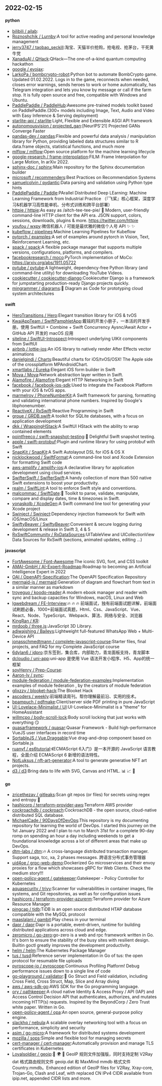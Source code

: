 ## 2022-02-15

#### python
* [bilibili / ailab](https://github.com/bilibili/ailab):
* [Roznoshchik / Lurnby](https://github.com/Roznoshchik/Lurnby):A tool for active reading and personal knowledge management
* [jerry3747 / taobao_seckill](https://github.com/jerry3747/taobao_seckill):淘宝、天猫半价抢购，抢电视、抢茅台，干死黄牛党
* [XanaduAI / QHack](https://github.com/XanaduAI/QHack):QHack—The one-of-a-kind quantum computing hackathon
* [google / evojax](https://github.com/google/evojax):
* [LarkoPa / bombcrypto-robot](https://github.com/LarkoPa/bombcrypto-robot):Python bot to automate BombCrypto game. Updated 01.02.2022. Logs in to the game, reconnects when needed, closes error warnings, sends heroes to work or home automatically, has Telegram integration and lets you know by message or call if the farm stop. It is fully open source and free, compatible with Windows and Ubuntu.
* [PaddlePaddle / PaddleHub](https://github.com/PaddlePaddle/PaddleHub):Awesome pre-trained models toolkit based on PaddlePaddle.(300+ models including Image, Text, Audio and Video with Easy Inference & Serving deployment)
* [starlite-api / starlite](https://github.com/starlite-api/starlite):Light, Flexible and Extensible ASGI API framework
* [autonomousvision / projected_gan](https://github.com/autonomousvision/projected_gan):[NeurIPS'21] Projected GANs Converge Faster
* [pandas-dev / pandas](https://github.com/pandas-dev/pandas):Flexible and powerful data analysis / manipulation library for Python, providing labeled data structures similar to R data.frame objects, statistical functions, and much more
* [mlflow / mlflow](https://github.com/mlflow/mlflow):Open source platform for the machine learning lifecycle
* [google-research / frame-interpolation](https://github.com/google-research/frame-interpolation):FILM: Frame Interpolation for Large Motion, In arXiv 2022.
* [sphinx-doc / sphinx](https://github.com/sphinx-doc/sphinx):Main repository for the Sphinx documentation builder
* [microsoft / recommenders](https://github.com/microsoft/recommenders):Best Practices on Recommendation Systems
* [samuelcolvin / pydantic](https://github.com/samuelcolvin/pydantic):Data parsing and validation using Python type hints
* [PaddlePaddle / Paddle](https://github.com/PaddlePaddle/Paddle):PArallel Distributed Deep LEarning: Machine Learning Framework from Industrial Practice （『飞桨』核心框架，深度学习&机器学习高性能单机、分布式训练和跨平台部署）
* [httpie / httpie](https://github.com/httpie/httpie):As easy as /aitch-tee-tee-pie/
🥧
Modern, user-friendly command-line HTTP client for the API era. JSON support, colors, sessions, downloads, plugins & more. https://twitter.com/httpie
* [youfou / wxpy](https://github.com/youfou/wxpy):微信机器人 / 可能是最优雅的微信个人号 API
✨
✨
* [kubeflow / pipelines](https://github.com/kubeflow/pipelines):Machine Learning Pipelines for Kubeflow
* [pytorch / examples](https://github.com/pytorch/examples):A set of examples around pytorch in Vision, Text, Reinforcement Learning, etc.
* [spack / spack](https://github.com/spack/spack):A flexible package manager that supports multiple versions, configurations, platforms, and compilers.
* [facebookresearch / moco](https://github.com/facebookresearch/moco):PyTorch implementation of MoCo: https://arxiv.org/abs/1911.05722
* [pytube / pytube](https://github.com/pytube/pytube):A lightweight, dependency-free Python library (and command-line utility) for downloading YouTube Videos.
* [cookiecutter / cookiecutter-django](https://github.com/cookiecutter/cookiecutter-django):Cookiecutter Django is a framework for jumpstarting production-ready Django projects quickly.
* [mingrammer / diagrams](https://github.com/mingrammer/diagrams):🎨
Diagram as Code for prototyping cloud system architectures

#### swift
* [HeroTransitions / Hero](https://github.com/HeroTransitions/Hero):Elegant transition library for iOS & tvOS
* [KwaiAppTeam / SwiftPamphletApp](https://github.com/KwaiAppTeam/SwiftPamphletApp):戴铭的开发小册子，一本活的开发手册。使用 SwiftUI + Combine + Swift Concurrency Aysnc/Await Actor + GitHub API 开发的 macOS 应用
* [siteline / SwiftUI-Introspect](https://github.com/siteline/SwiftUI-Introspect):Introspect underlying UIKit components from SwiftUI
* [airbnb / lottie-ios](https://github.com/airbnb/lottie-ios):An iOS library to natively render After Effects vector animations
* [danielgindi / Charts](https://github.com/danielgindi/Charts):Beautiful charts for iOS/tvOS/OSX! The Apple side of the crossplatform MPAndroidChart.
* [xmartlabs / Eureka](https://github.com/xmartlabs/Eureka):Elegant iOS form builder in Swift
* [Moya / Moya](https://github.com/Moya/Moya):Network abstraction layer written in Swift.
* [Alamofire / Alamofire](https://github.com/Alamofire/Alamofire):Elegant HTTP Networking in Swift
* [facebook / facebook-ios-sdk](https://github.com/facebook/facebook-ios-sdk):Used to integrate the Facebook Platform with your iOS & tvOS apps.
* [marmelroy / PhoneNumberKit](https://github.com/marmelroy/PhoneNumberKit):A Swift framework for parsing, formatting and validating international phone numbers. Inspired by Google's libphonenumber.
* [ReactiveX / RxSwift](https://github.com/ReactiveX/RxSwift):Reactive Programming in Swift
* [groue / GRDB.swift](https://github.com/groue/GRDB.swift):A toolkit for SQLite databases, with a focus on application development
* [dkk / WrappingHStack](https://github.com/dkk/WrappingHStack):A SwiftUI HStack with the ability to wrap contained elements
* [pointfreeco / swift-snapshot-testing](https://github.com/pointfreeco/swift-snapshot-testing):📸
Delightful Swift snapshot testing.
* [apple / swift-protobuf](https://github.com/apple/swift-protobuf):Plugin and runtime library for using protobuf with Swift
* [SnapKit / SnapKit](https://github.com/SnapKit/SnapKit):A Swift Autolayout DSL for iOS & OS X
* [nicklockwood / SwiftFormat](https://github.com/nicklockwood/SwiftFormat):A command-line tool and Xcode Extension for formatting Swift code
* [aws-amplify / amplify-ios](https://github.com/aws-amplify/amplify-ios):A declarative library for application development using cloud services.
* [SwifterSwift / SwifterSwift](https://github.com/SwifterSwift/SwifterSwift):A handy collection of more than 500 native Swift extensions to boost your productivity.
* [realm / SwiftLint](https://github.com/realm/SwiftLint):A tool to enforce Swift style and conventions.
* [malcommac / SwiftDate](https://github.com/malcommac/SwiftDate):🐔
Toolkit to parse, validate, manipulate, compare and display dates, time & timezones in Swift.
* [yonaskolb / XcodeGen](https://github.com/yonaskolb/XcodeGen):A Swift command line tool for generating your Xcode project
* [Swinject / Swinject](https://github.com/Swinject/Swinject):Dependency injection framework for Swift with iOS/macOS/Linux
* [SwiftyBeaver / SwiftyBeaver](https://github.com/SwiftyBeaver/SwiftyBeaver):Convenient & secure logging during development & release in Swift 3, 4 & 5
* [RxSwiftCommunity / RxDataSources](https://github.com/RxSwiftCommunity/RxDataSources):UITableView and UICollectionView Data Sources for RxSwift (sections, animated updates, editing ...)

#### javascript
* [FortAwesome / Font-Awesome](https://github.com/FortAwesome/Font-Awesome):The iconic SVG, font, and CSS toolkit
* [AMAI-GmbH / AI-Expert-Roadmap](https://github.com/AMAI-GmbH/AI-Expert-Roadmap):Roadmap to becoming an Artificial Intelligence Expert in 2022
* [OAI / OpenAPI-Specification](https://github.com/OAI/OpenAPI-Specification):The OpenAPI Specification Repository
* [mermaid-js / mermaid](https://github.com/mermaid-js/mermaid):Generation of diagram and flowchart from text in a similar manner as markdown
* [troyeguo / koodo-reader](https://github.com/troyeguo/koodo-reader):A modern ebook manager and reader with sync and backup capacities for Windows, macOS, Linux and Web
* [lgwebdream / FE-Interview](https://github.com/lgwebdream/FE-Interview):🔥
🔥
🔥
前端面试，独有前端面试题详解，前端面试刷题必备，1000+前端面试真题，Html、Css、JavaScript、Vue、React、Node、TypeScript、Webpack、算法、网络与安全、浏览器
* [KingRan / KR](https://github.com/KingRan/KR):
* [mrdoob / three.js](https://github.com/mrdoob/three.js):JavaScript 3D Library.
* [adiwajshing / Baileys](https://github.com/adiwajshing/Baileys):Lightweight full-featured WhatsApp Web + Multi-Device API
* [jonasschmedtmann / complete-javascript-course](https://github.com/jonasschmedtmann/complete-javascript-course):Starter files, final projects, and FAQ for my Complete JavaScript course
* [6dylan6 / jdpro](https://github.com/6dylan6/jdpro):京东签到，集合库，内部助力，青龙面板支持，青龙脚本
* [dcloudio / uni-app](https://github.com/dcloudio/uni-app):uni-app 是使用 Vue 语法开发小程序、H5、App的统一框架
* [soyHenry / Prep-Course](https://github.com/soyHenry/Prep-Course):
* [Aaron-lv / sync](https://github.com/Aaron-lv/sync):
* [module-federation / module-federation-examples](https://github.com/module-federation/module-federation-examples):Implementation examples of module federation , by the creators of module federation
* [glixzzy / blooket-hack](https://github.com/glixzzy/blooket-hack):The Blooket Hack
* [ascoders / weekly](https://github.com/ascoders/weekly):前端精读周刊。帮你理解最前沿、实用的技术。
* [bpampuch / pdfmake](https://github.com/bpampuch/pdfmake):Client/server side PDF printing in pure JavaScript
* [UI-Lovelace-Minimalist / UI](https://github.com/UI-Lovelace-Minimalist/UI):UI-Lovelace-Minimalist is a "theme" for HomeAssistant
* [willmcpo / body-scroll-lock](https://github.com/willmcpo/body-scroll-lock):Body scroll locking that just works with everything
😏
* [quasarframework / quasar](https://github.com/quasarframework/quasar):Quasar Framework - Build high-performance VueJS user interfaces in record time
* [SortableJS / Vue.Draggable](https://github.com/SortableJS/Vue.Draggable):Vue drag-and-drop component based on Sortable.js
* [ruanyf / es6tutorial](https://github.com/ruanyf/es6tutorial):《ECMAScript 6入门》是一本开源的 JavaScript 语言教程，全面介绍 ECMAScript 6 新增的语法特性。
* [NotLuksus / nft-art-generator](https://github.com/NotLuksus/nft-art-generator):A tool to generate generative NFT art projects.
* [d3 / d3](https://github.com/d3/d3):Bring data to life with SVG, Canvas and HTML.
📊
📈
🎉

#### go
* [zricethezav / gitleaks](https://github.com/zricethezav/gitleaks):Scan git repos (or files) for secrets using regex and entropy
🔑
* [hashicorp / terraform-provider-aws](https://github.com/hashicorp/terraform-provider-aws):Terraform AWS provider
* [cockroachdb / cockroach](https://github.com/cockroachdb/cockroach):CockroachDB - the open source, cloud-native distributed SQL database.
* [MichaelCade / 90DaysOfDevOps](https://github.com/MichaelCade/90DaysOfDevOps):This repository is my documenting repository for learning the world of DevOps. I started this journey on the 1st January 2022 and I plan to run to March 31st for a complete 90-day romp on spending an hour a day including weekends to get a foundational knowledge across a lot of different areas that make up DevOps.
* [dtm-labs / dtm](https://github.com/dtm-labs/dtm):🔥
A cross-language distributed transaction manager. Support saga, tcc, xa, 2 phases messages. 跨语言分布式事务管理器
* [uid4oe / grpc-web-demo](https://github.com/uid4oe/grpc-web-demo):Dockerized Go microservices and their envoy proxies for a flow which showcases gRPC for Web Clients. Check the medium story!!!
* [open-policy-agent / gatekeeper](https://github.com/open-policy-agent/gatekeeper):Gatekeeper - Policy Controller for Kubernetes
* [aquasecurity / trivy](https://github.com/aquasecurity/trivy):Scanner for vulnerabilities in container images, file systems, and Git repositories, as well as for configuration issues
* [hashicorp / terraform-provider-azurerm](https://github.com/hashicorp/terraform-provider-azurerm):Terraform provider for Azure Resource Manager
* [pingcap / tidb](https://github.com/pingcap/tidb):TiDB is an open source distributed HTAP database compatible with the MySQL protocol
* [maaslalani / gambit](https://github.com/maaslalani/gambit):Play chess in your terminal
* [dapr / dapr](https://github.com/dapr/dapr):Dapr is a portable, event-driven, runtime for building distributed applications across cloud and edge.
* [zeromicro / go-zero](https://github.com/zeromicro/go-zero):go-zero is a web and rpc framework written in Go. It's born to ensure the stability of the busy sites with resilient design. Builtin goctl greatly improves the development productivity.
* [helm / helm](https://github.com/helm/helm):The Kubernetes Package Manager
* [tus / tusd](https://github.com/tus/tusd):Reference server implementation in Go of tus: the open protocol for resumable file uploads
* [pyroscope-io / pyroscope](https://github.com/pyroscope-io/pyroscope):Continuous Profiling Platform! Debug performance issues down to a single line of code
* [go-playground / validator](https://github.com/go-playground/validator):💯
Go Struct and Field validation, including Cross Field, Cross Struct, Map, Slice and Array diving
* [aws / aws-sdk-go](https://github.com/aws/aws-sdk-go):AWS SDK for the Go programming language.
* [ory / oathkeeper](https://github.com/ory/oathkeeper):A cloud native Identity & Access Proxy / API (IAP) and Access Control Decision API that authenticates, authorizes, and mutates incoming HTTP(s) requests. Inspired by the BeyondCorp / Zero Trust white paper. Written in Go.
* [open-policy-agent / opa](https://github.com/open-policy-agent/opa):An open source, general-purpose policy engine.
* [slackhq / nebula](https://github.com/slackhq/nebula):A scalable overlay networking tool with a focus on performance, simplicity and security
* [asim / go-micro](https://github.com/asim/go-micro):A framework for distributed systems development
* [mozilla / sops](https://github.com/mozilla/sops):Simple and flexible tool for managing secrets
* [cert-manager / cert-manager](https://github.com/cert-manager/cert-manager):Automatically provision and manage TLS certificates in Kubernetes
* [Loyalsoldier / geoip](https://github.com/Loyalsoldier/geoip):🌚
🌍
🌝
GeoIP 规则文件加强版，同时支持定制 V2Ray dat 格式路由规则文件 geoip.dat 和 MaxMind mmdb 格式文件 Country.mmdb。Enhanced edition of GeoIP files for V2Ray, Xray-core, Trojan-Go, Clash and Leaf, with replaced CN IPv4 CIDR available from ipip.net, appended CIDR lists and more.
